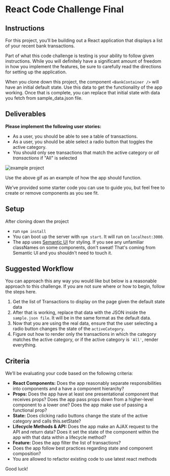 # React Code Challenge Final

## Instructions

For this project, you’ll be building out a React application that displays a list of your recent bank transactions.

Part of what this code challenge is testing is your ability to follow given instructions. While you will definitely have a significant amount of freedom in how you implement the features, be sure to carefully read the directions for setting up the application.

When you clone down this project, the component `<BankContainer />` will have an initial default state. Use this data to get the functionality of the app working. Once that is complete, you can replace that initial state with data you fetch from sample_data.json file.

## Deliverables

**Please implement the following user stories:**

- As a user, you should be able to see a table of transactions.
- As a user, you should be able select a radio button that toggles the active category.
- You should only see transactions that match the active category or _all transactions_ if "All" is selected

![example project](src/assets/react-final-challenge.gif)

Use the above gif as an example of how the app should function.

We’ve provided some starter code you can use to guide you, but feel free to create or remove components as you see fit.

## Setup

After cloning down the project

- run `npm install`
- You can boot up the server with `npm start`. It will run on `localhost:3000`.
- The app uses [Semantic UI](https://semantic-ui.com/) for styling. If you see any unfamiliar classNames on some components, don't sweat! That's coming from Semantic UI and you shouldn't need to touch it.

## Suggested Workflow

You can approach this any way you would like but below is a reasonable approach to this challenge. If you are not sure where or how to begin, follow the steps here.

1. Get the list of Transactions to display on the page given the default state data
2. After that is working, replace that data with the JSON inside the `sample.json file`. It will be in the same format as the default data.
3. Now that you are using the real data, ensure that the user selecting a radio button changes the state of the `activeCategory`.
4. Figure out how to render only the transactions in which the category matches the active category, or if the active category is `'All'`, render everything.

## Criteria

We’ll be evaluating your code based on the following criteria:

- **React Components:** Does the app reasonably separate responsibilities into components and a have a component hierarchy?
- **Props:** Does the app have at least one presentational component that receives props? Does the app pass props down from a higher-level component to a lower one? Does the app make use of passing a functional prop?
- **State:** Does clicking radio buttons change the state of the active category and calls this.setState?
- **Lifecycle Methods & API:** Does the app make an AJAX request to the API and return data? Does it set the state of the component within the app with that data within a lifecycle method?
- **Feature:** Does the app filter the list of transactions?
- Does the app follow best practices regarding state and component composition?
- You are allowed to refactor existing code to use latest react methods

Good luck!
